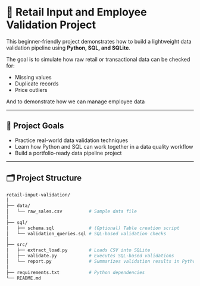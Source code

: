 # 🧪 Retail Input and Employee Validation Project

This beginner-friendly project demonstrates how to build a lightweight data validation pipeline using **Python, SQL, and SQLite**.

The goal is to simulate how raw retail or transactional data can be checked for:
- Missing values
- Duplicate records
- Price outliers

And to demonstrate how we can manage employee data

---

## 📌 Project Goals

- Practice real-world data validation techniques
- Learn how Python and SQL can work together in a data quality workflow
- Build a portfolio-ready data pipeline project

---

## 🗂️ Project Structure

```bash
retail-input-validation/
│
├── data/
│   └── raw_sales.csv          # Sample data file
│
├── sql/
│   ├── schema.sql             # (Optional) Table creation script
│   └── validation_queries.sql # SQL-based validation checks
│
├── src/
│   ├── extract_load.py        # Loads CSV into SQLite
│   ├── validate.py            # Executes SQL-based validations
│   └── report.py              # Summarizes validation results in Python
│
├── requirements.txt           # Python dependencies
└── README.md
